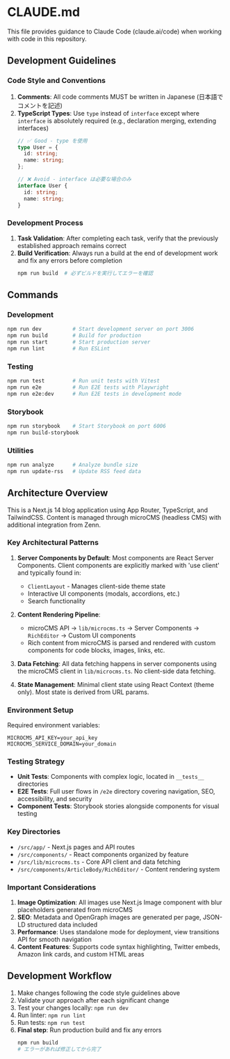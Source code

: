 # CLAUDE.md
This file provides guidance to Claude Code (claude.ai/code) when working with code in this repository.

## Development Guidelines

### Code Style and Conventions
1. **Comments**: All code comments MUST be written in Japanese (日本語でコメントを記述)
2. **TypeScript Types**: Use `type` instead of `interface` except where `interface` is absolutely required (e.g., declaration merging, extending interfaces)
   ```typescript
   // ✅ Good - type を使用
   type User = {
     id: string;
     name: string;
   };
   
   // ❌ Avoid - interface は必要な場合のみ
   interface User {
     id: string;
     name: string;
   }
   ```

### Development Process
1. **Task Validation**: After completing each task, verify that the previously established approach remains correct
2. **Build Verification**: Always run a build at the end of development work and fix any errors before completion
   ```bash
   npm run build  # 必ずビルドを実行してエラーを確認
   ```

## Commands
### Development
```bash
npm run dev          # Start development server on port 3006
npm run build        # Build for production
npm run start        # Start production server
npm run lint         # Run ESLint
```

### Testing
```bash
npm run test         # Run unit tests with Vitest
npm run e2e          # Run E2E tests with Playwright
npm run e2e:dev      # Run E2E tests in development mode
```

### Storybook
```bash
npm run storybook    # Start Storybook on port 6006
npm run build-storybook
```

### Utilities
```bash
npm run analyze      # Analyze bundle size
npm run update-rss   # Update RSS feed data
```

## Architecture Overview
This is a Next.js 14 blog application using App Router, TypeScript, and TailwindCSS. Content is managed through microCMS (headless CMS) with additional integration from Zenn.

### Key Architectural Patterns
1. **Server Components by Default**: Most components are React Server Components. Client components are explicitly marked with 'use client' and typically found in:
   - `ClientLayout` - Manages client-side theme state
   - Interactive UI components (modals, accordions, etc.)
   - Search functionality

2. **Content Rendering Pipeline**: 
   - microCMS API → `lib/microcms.ts` → Server Components → `RichEditor` → Custom UI components
   - Rich content from microCMS is parsed and rendered with custom components for code blocks, images, links, etc.

3. **Data Fetching**: All data fetching happens in server components using the microCMS client in `lib/microcms.ts`. No client-side data fetching.

4. **State Management**: Minimal client state using React Context (theme only). Most state is derived from URL params.

### Environment Setup
Required environment variables:
```
MICROCMS_API_KEY=your_api_key
MICROCMS_SERVICE_DOMAIN=your_domain
```

### Testing Strategy
- **Unit Tests**: Components with complex logic, located in `__tests__` directories
- **E2E Tests**: Full user flows in `/e2e` directory covering navigation, SEO, accessibility, and security
- **Component Tests**: Storybook stories alongside components for visual testing

### Key Directories
- `/src/app/` - Next.js pages and API routes
- `/src/components/` - React components organized by feature
- `/src/lib/microcms.ts` - Core API client and data fetching
- `/src/components/ArticleBody/RichEditor/` - Content rendering system

### Important Considerations
1. **Image Optimization**: All images use Next.js Image component with blur placeholders generated from microCMS
2. **SEO**: Metadata and OpenGraph images are generated per page, JSON-LD structured data included
3. **Performance**: Uses standalone mode for deployment, view transitions API for smooth navigation
4. **Content Features**: Supports code syntax highlighting, Twitter embeds, Amazon link cards, and custom HTML areas

## Development Workflow
1. Make changes following the code style guidelines above
2. Validate your approach after each significant change
3. Test your changes locally: `npm run dev`
4. Run linter: `npm run lint`
5. Run tests: `npm run test`
6. **Final step**: Run production build and fix any errors
   ```bash
   npm run build
   # エラーがあれば修正してから完了
   ```